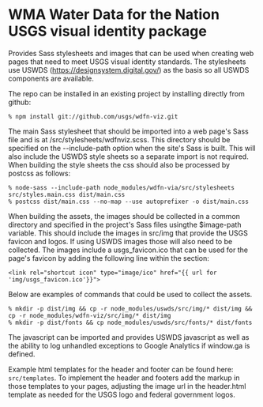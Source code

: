 # WMA Water Data for the Nation USGS visual identity package

Provides Sass stylesheets and images that can be used when creating web pages that need to
meet USGS visual identity standards. The stylesheets use USWDS (https://designsystem.digital.gov/)
as the basis so all USWDS components are available.

The repo can be installed in an existing project by installing directly from github:
```
% npm install git://github.com/usgs/wdfn-viz.git
```

The main Sass stylesheet that should be imported into a web page's Sass file and is at /src/stylesheets/wdfnviz.scss. 
This directory should be specified on the --include-path option when the site's Sass is built. This will also include 
the USWDS style sheets so a separate import is not required. When building the style sheets the css should also be 
processed by postcss as follows:

```
% node-sass --include-path node_modules/wdfn-via/src/stylesheets src/styles.main.css dist/main.css
% postcss dist/main.css --no-map --use autoprefixer -o dist/main.css
```

When building the assets, the images should be collected in a common directory and specified in the project's Sass 
files usingthe $image-path variable. This should include the images in src/img that provide the USGS favicon and 
logos. If using USWDS images those will also need to be collected. The images include a usgs_favicon.ico that can be used
for the page's favicon by adding the following line within the <head> section:

```
<link rel="shortcut icon" type="image/ico" href="{{ url for 'img/usgs_favicon.ico'}}">
```


Below are examples of commands that could be used to collect the assets.

```
% mkdir -p dist/img && cp -r node_modules/uswds/src/img/* dist/img && cp -r node_modules/wdfn-viz/src/img/* dist/img
% mkdir -p dist/fonts && cp node_modules/uswds/src/fonts/* dist/fonts 
```

The javascript can be imported and provides USWDS javascript as well as the ability to log unhandled exceptions to
Google Analytics if window.ga is defined.


Example html templates for the header and footer can be found here: ```src/templates```. To implement the header
and footers add the markup in those templates to your pages, adjusting the image url in the header.html template 
as needed for the USGS logo and federal government logos.

